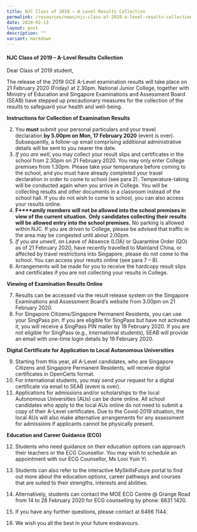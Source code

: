 ```yaml
---
title: NJC Class of 2019 – A Level Results Collection
permalink: /resources/news/njc-class-of-2019-a-level-results-collection/
date: 2020-02-13
layout: post
description: ""
variant: markdown
---
```

#### NJC Class of 2019 – A-Level Results Collection

Dear Class of 2019 student,

The release of the 2019 GCE A-Level examination results will take place on 21 February 2020 (Friday) at 2.30pm. National Junior College, together with Ministry of Education and Singapore Examinations and Assessment Board (SEAB) have stepped up precautionary measures for the collection of the results to safeguard your health and well-being.

**Instructions for Collection of Examination Results**

2.  You **must** submit your personal particulars and your travel declaration **by 5.00pm on Mon, 17 February 2020** (event is over). Subsequently, a follow-up email comprising additional administrative details will be sent to you nearer the date.
3.  _If you are well_, you may collect your result slips and certificates in the school from 2.30pm on 21 February 2020. You may only enter College premises from 1.30pm. Please take your temperature before coming to the school, and you must have already completed your travel declaration in order to come to school (see para 2). Temperature-taking will be conducted again when you arrive in College. You will be collecting results and other documents in a classroom instead of the school hall. If you do not wish to come to school, you can also access your results online.
4.  **F****amily members will not be allowed into the school premises in view of the current situation.** **Only candidates collecting their results will be allowed entry into the school premises.** No parking is allowed within NJC. If you are driven to College, please be advised that traffic in the area may be congested until about 2.00pm.
5.  _If you are unwell_, on Leave of Absence (LOA) or Quarantine Order (QO) as of 21 February 2020, have recently travelled to Mainland China, or affected by travel restrictions into Singapore, please do not come to the school. You can access your results online (see para 7 – 8).
6.  Arrangements will be made for you to receive the hardcopy result slips and certificates if you are not collecting your results in College.

**Viewing of Examination Results Online**

7.  Results can be accessed via the result release system on the Singapore Examinations and Assessment Board’s website from 3.00pm on 21 February 2020.
8.  For Singapore Citizens/Singapore Permanent Residents, you can use your SingPass pin. If you are eligible for SingPass but have not activated it, you will receive a SingPass PIN mailer by 19 February 2020. If you are not eligible for SingPass (e.g., International students), SEAB will provide an email with one-time login details by 19 February 2020.

**Digital Certificate for Application to Local Autonomous Universities**

9.  Starting from this year, all A-Level candidates, who are Singapore Citizens and Singapore Permanent Residents, will receive digital certificates in OpenCerts format.
10.  For international students, you may send your request for a digital certificate via email to SEAB (event is over).
11.  Applications for admissions and/or scholarships to the local Autonomous Universities (AUs) can be done online. All school candidates who apply to the local AUs online do not need to submit a copy of their A-Level certificates. Due to the Covid-2019 situation, the local AUs will also make alternative arrangements for any assessment for admissions if applicants cannot be physically present.

**Education and Career Guidance (ECG)**

12.  Students who need guidance on their education options can approach their teachers or the ECG Counsellor. You may wish to schedule an appointment with our ECG Counsellor, Ms Looi Yuin Yi.
13.  Students can also refer to the interactive MySkillsFuture portal to find out more about the education options, career pathways and courses that are suited to their strengths, interests and abilities.
14.  Alternatively, students can contact the MOE ECG Centre @ Grange Road from 14 to 28 February 2020 for ECG counselling by phone: 6831 1420.

15.  If you have any further questions, please contact at 6466 1144.
16.  We wish you all the best in your future endeavours.